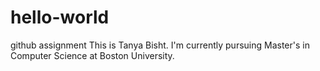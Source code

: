 # hello-world
github assignment
This is Tanya Bisht. I'm currently pursuing Master's in Computer Science at Boston University.

